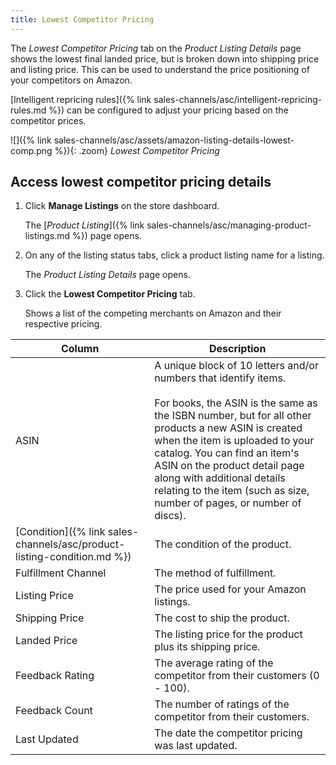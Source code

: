 ```yaml
---
title: Lowest Competitor Pricing
---
```



The _Lowest Competitor Pricing_ tab on the _Product Listing Details_ page shows the lowest final landed price, but is broken down into shipping price and listing price. This can be used to understand the price positioning of your competitors on Amazon.

[Intelligent repricing rules]({% link sales-channels/asc/intelligent-repricing-rules.md %}) can be configured to adjust your pricing based on the competitor prices.

![]({% link sales-channels/asc/assets/amazon-listing-details-lowest-comp.png %}){: .zoom}
_Lowest Competitor Pricing_

## Access lowest competitor pricing details

1. Click **Manage Listings** on the store dashboard.

   The [_Product Listing_]({% link sales-channels/asc/managing-product-listings.md %}) page opens.

1. On any of the listing status tabs, click a product listing name for a listing.

   The _Product Listing Details_ page opens.

1. Click the **Lowest Competitor Pricing** tab.

   Shows a list of the competing merchants on Amazon and their respective pricing.

|Column|Description|
|---|---|
|ASIN|A unique block of 10 letters and/or numbers that identify items.<br/><br/>For books, the ASIN is the same as the ISBN number, but for all other products a new ASIN is created when the item is uploaded to your catalog. You can find an item's ASIN on the product detail page along with additional details relating to the item (such as size, number of pages, or number of discs). |
|[Condition]({% link sales-channels/asc/product-listing-condition.md %})|The condition of the product. |
|Fulfillment Channel|The method of fulfillment. |
|Listing Price|The price used for your Amazon listings. |
|Shipping Price|The cost to ship the product. |
|Landed Price|The listing price for the product plus its shipping price. |
|Feedback Rating|The average rating of the competitor from their customers (0 - 100). |
|Feedback Count|The number of ratings of the competitor from their customers. |
|Last Updated|The date the competitor pricing was last updated. |
